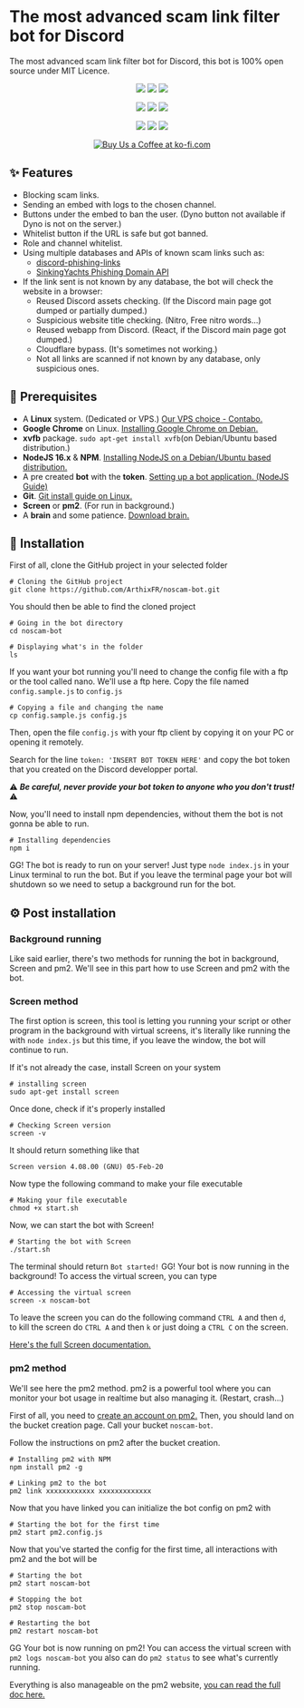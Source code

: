 # The most advanced scam link filter bot for Discord

The most advanced scam link filter bot for Discord, this bot is 100% open source under MIT Licence.
<p align="center">
<a href="https://en.wikipedia.org/wiki/MIT_License"><img src="https://img.shields.io/github/license/ArthixFR/noscam-bot"/></a>
<a href="https://github.com/ArthixFR/noscam-bot/commits/master"><img src="https://img.shields.io/github/last-commit/ArthixFR/noscam-bot"/></a>
<a href="https://github.com/ArthixFR/noscam-bot/issues?q=is%3Aopen"><img src="https://img.shields.io/github/issues/ArthixFR/noscam-bot"/></a>
</p>
<p align="center">
<img src="https://img.shields.io/badge/platform-Linux-lightgrey?logo=linux"/></a>
<img src="https://img.shields.io/badge/language-javascript-lightgrey?logo=javascript"/></a>
<a href="https://nodejs.org/en/download/"><img src="https://img.shields.io/badge/nodejs-16.15-yellow"/></a>
</p>
<p align="center">
<a href="https://www.npmjs.com/package/discord.js"><img src="https://img.shields.io/github/package-json/dependency-version/ArthixFR/noscam-bot/discord.js"/></a>
<a href="https://www.npmjs.com/package/puppeteer-extra"><img src="https://img.shields.io/github/package-json/dependency-version/ArthixFR/noscam-bot/puppeteer-extra"/></a>
<a href="https://www.npmjs.com/package/stop-discord-phishing"><img src="https://img.shields.io/github/package-json/dependency-version/ArthixFR/noscam-bot/stop-discord-phishing"/></a>
</p>

<p align="center" markdown="1">
<a href='https://ko-fi.com/L4L6D0ER6' target='_blank'><img src='https://cdn.discordapp.com/attachments/667743557146378250/981320323079221308/ko-fi.png' border='0' alt='Buy Us a Coffee at ko-fi.com' /></a>
</p>

## ✨ Features

- Blocking scam links.
- Sending an embed with logs to the chosen channel.
- Buttons under the embed to ban the user. (Dyno button not available if Dyno is not on the server.)
- Whitelist button if the URL is safe but got banned.
- Role and channel whitelist.
- Using multiple databases and APIs of known scam links such as:
	- [discord-phishing-links](https://github.com/nikolaischunk/discord-phishing-links)
	- [SinkingYachts Phishing Domain API](https://phish.sinking.yachts/docs)
- If the link sent is not known by any database, the bot will check the website in a browser:
	- Reused Discord assets checking. (If the Discord main page got dumped or partially dumped.)
	- Suspicious website title checking. (Nitro, Free nitro words...)
	- Reused webapp from Discord. (React, if the Discord main page got dumped.)
	- Cloudflare bypass. (It's sometimes not working.)
	- Not all links are scanned if not known by any database, only suspicious ones.

## 💾 Prerequisites

- A **Linux** system. (Dedicated or VPS.) [Our VPS choice - Contabo.](https://contabo.com/en/vps/)
- **Google Chrome** on Linux. [Installing Google Chrome on Debian.](https://linuxize.com/post/how-to-install-google-chrome-web-browser-on-debian-10/)
- **xvfb** package. `sudo apt-get install xvfb`(on Debian/Ubuntu based distribution.)
- **NodeJS 16.x** & **NPM**. [Installing NodeJS on a Debian/Ubuntu based distribution.](https://github.com/nodesource/distributions/blob/master/README.md)
- A pre created **bot** with the **token**. [Setting up a bot application. (NodeJS Guide)](https://discordjs.guide/preparations/setting-up-a-bot-application.html#creating-your-bot)
- **Git**. [Git install guide on Linux.](https://www.atlassian.com/git/tutorials/install-git#linux)
- **Screen** or **pm2**. (For run in background.)
- A **brain** and some patience. [Download brain.](https://www.youtube.com/watch?v=dQw4w9WgXcQ)

## 🔧 Installation

First of all, clone the GitHub project in your selected folder

    # Cloning the GitHub project
    git clone https://github.com/ArthixFR/noscam-bot.git

You should then be able to find the cloned project

    # Going in the bot directory
    cd noscam-bot
    
    # Displaying what's in the folder
    ls

If you want your bot running you'll need to change the config file with a ftp or the tool called nano. We'll use a ftp here.
Copy the file named `config.sample.js` to `config.js`

    # Copying a file and changing the name
    cp config.sample.js config.js

Then, open the file `config.js` with your ftp client by copying it on your PC or opening it remotely.

Search for the line `token: 'INSERT BOT TOKEN HERE'` and copy the bot token that you created on the Discord developper portal.

⚠️ ***Be careful, never provide your bot token to anyone who you don't trust!*** ⚠️

Now, you'll need to install npm dependencies, without them the bot is not gonna be able to run.

	# Installing dependencies
	npm i

GG! The bot is ready to run on your server! Just type `node index.js` in your Linux terminal to run the bot. But if you leave the terminal page your bot will shutdown so we need to setup a background run for the bot.

## ⚙️ Post installation

### Background running

Like said earlier, there's two methods for running the bot in background, Screen and pm2. We'll see in this part how to use Screen and pm2 with the bot.

### Screen method

The first option is screen, this tool is letting you running your script or other program in the background with virtual screens, it's literally like running the with `node index.js` but this time, if you leave the window, the bot will continue to run.

If it's not already the case, install Screen on your system

    # installing screen
    sudo apt-get install screen

Once done, check if it's properly installed

    # Checking Screen version
    screen -v

It should return something like that

    Screen version 4.08.00 (GNU) 05-Feb-20

Now type the following command to make your file executable

    # Making your file executable
    chmod +x start.sh

Now, we can start the bot with Screen!

	# Starting the bot with Screen
    ./start.sh

The terminal should return `Bot started!`
GG! Your bot is now running in the background! To access the virtual screen, you can type

    # Accessing the virtual screen
    screen -x noscam-bot

To leave the screen you can do the following command `CTRL A` and then `d`, to kill the screen do `CTRL A` and then `k` or just doing a `CTRL C` on the screen.

[Here's the full Screen documentation.](https://www.gnu.org/software/screen/manual/screen.html)

### pm2 method

We'll see here the pm2 method. pm2 is a powerful tool where you can monitor your bot usage in realtime but also managing it. (Restart, crash...)

First of all, you need to [create an account on pm2.](https://id.keymetrics.io/api/oauth/register)
Then, you should land on the bucket creation page. Call your bucket `noscam-bot`.

Follow the instructions on pm2 after the bucket creation.

	# Installing pm2 with NPM
	npm install pm2 -g
	
	# Linking pm2 to the bot
	pm2 link xxxxxxxxxxxx xxxxxxxxxxxxx

Now that you have linked you can initialize the bot config on pm2 with

	# Starting the bot for the first time
	pm2 start pm2.config.js

Now that you've started the config for the first time, all interactions with pm2 and the bot will be

	# Starting the bot
	pm2 start noscam-bot
	
	# Stopping the bot
	pm2 stop noscam-bot
	
	# Restarting the bot
	pm2 restart noscam-bot

GG Your bot is now running on pm2! You can access the virtual screen with `pm2 logs noscam-bot` you also can do `pm2 status` to see what's currently running.

Everything is also manageable on the pm2 website, [you can read the full doc here.](https://pm2.io/docs/plus/overview/)
